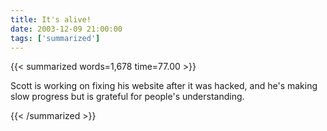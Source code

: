 ```yaml
---
title: It's alive!
date: 2003-12-09 21:00:00
tags: ['summarized']
---
```


{{< summarized words=1,678 time=77.00 >}}

Scott is working on fixing his website after it was hacked, and he's making slow progress but is grateful for people's understanding.

{{< /summarized >}}
